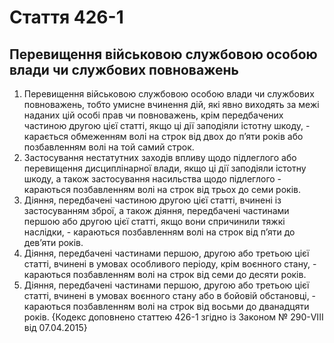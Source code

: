 Cтаття 426-1
====
Перевищення військовою службовою особою влади чи службових повноважень
----
1. Перевищення військовою службовою особою влади чи службових повноважень, тобто умисне вчинення дій, які явно виходять за межі наданих цій особі прав чи повноважень, крім передбачених частиною другою цієї статті, якщо ці дії заподіяли істотну шкоду, -
карається обмеженням волі на строк від двох до п’яти років або позбавленням волі на той самий строк.
2. Застосування нестатутних заходів впливу щодо підлеглого або перевищення дисциплінарної влади, якщо ці дії заподіяли істотну шкоду, а також застосування насильства щодо підлеглого -
караються позбавленням волі на строк від трьох до семи років.
3. Діяння, передбачені частиною другою цієї статті, вчинені із застосуванням зброї, а також діяння, передбачені частинами першою або другою цієї статті, якщо вони спричинили тяжкі наслідки, -
караються позбавленням волі на строк від п’яти до дев’яти років.
4. Діяння, передбачені частинами першою, другою або третьою цієї статті, вчинені в умовах особливого періоду, крім воєнного стану, -
караються позбавленням волі на строк від семи до десяти років.
5. Діяння, передбачені частинами першою, другою або третьою цієї статті, вчинені в умовах воєнного стану або в бойовій обстановці, -
караються позбавленням волі на строк від восьми до дванадцяти років.
{Кодекс доповнено статтею 426-1 згідно із Законом № 290-VIII від 07.04.2015}
